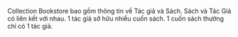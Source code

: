Collection Bookstore bao gồm thông tin về Tác giả và Sách.
	Sách và Tác Giả có liên kết với nhau.
	1 tác giả sỡ hữu nhiều cuốn sách.
	1 cuốn sách thường chỉ có 1 tác giả.
